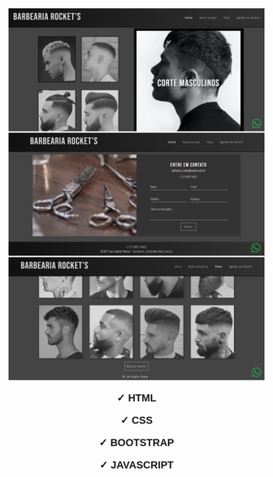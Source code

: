 <img src="images/prints/01.png">
<img src="images/prints/02.png">
<img src="images/prints/03.png">

<div style="text-align: center;">
	<p style="font-size: 1.25rem; font-family: Arial; font-weight: bold;">
		&#10003; HTML
	</p>
	<p style="font-size: 1.25rem; font-family: Arial; font-weight: bold;">
		&#10003; CSS
	</p>
	<p style="font-size: 1.25rem; font-family: Arial; font-weight: bold;">
		&#10003; BOOTSTRAP
	</p>
	<p style="font-size: 1.25rem; font-family: Arial; font-weight: bold;">
		&#10003; JAVASCRIPT
	</p>
</div>
